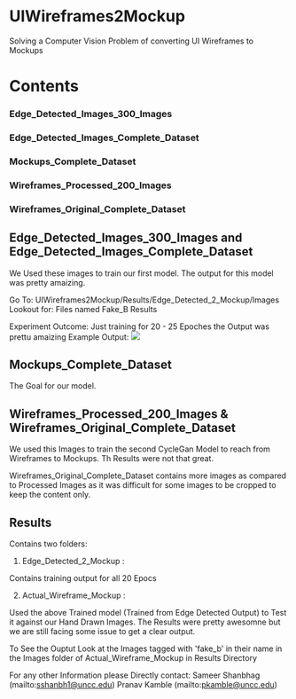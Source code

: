 # UIWireframes2Mockup
Solving a Computer Vision Problem of converting UI Wireframes to Mockups

# Contents

### Edge_Detected_Images_300_Images
### Edge_Detected_Images_Complete_Dataset
### Mockups_Complete_Dataset
### Wireframes_Processed_200_Images
### Wireframes_Original_Complete_Dataset

## Edge_Detected_Images_300_Images and Edge_Detected_Images_Complete_Dataset

We Used these images to train our first model. The output for this model was pretty amaizing.

Go To: UIWireframes2Mockup/Results/Edge_Detected_2_Mockup/Images
Lookout for: Files named Fake_B Results

Experiment Outcome: Just training for 20 - 25 Epoches the Output was prettu amaizing
Example Output:
![](https://ibb.co/RzGpTBQ)

## Mockups_Complete_Dataset

The Goal for our model.

## Wireframes_Processed_200_Images & Wireframes_Original_Complete_Dataset

We used this Images to train the second CycleGan Model to reach from Wireframes to Mockups. Th Results were not that great.

Wireframes_Original_Complete_Dataset contains more images as compared to Processed Images as it was difficult for some images to be cropped to keep the content only.

## Results

Contains two folders: 

1. Edge_Detected_2_Mockup : 

Contains training output for all 20 Epocs

2. Actual_Wireframe_Mockup : 

Used the above Trained model (Trained from Edge Detected Output) to Test it against our Hand Drawn Images. The Results were pretty awesomne but we are still facing some issue to get a clear output.


To See the Ouptut Look at the Images tagged with 'fake_b' in their name in the Images folder of Actual_Wireframe_Mockup in Results Directory

For any other Information please Directly contact:
Sameer Shanbhag (mailto:sshanbh1@uncc.edu)
Pranav Kamble (mailto:pkamble@uncc.edu)

